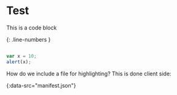 # Test

This is a code block


{: .line-numbers }
```javascript

var x = 10;
alert(x);

```

How do we include a file for highlighting? This is done client side:

{:data-src="manifest.json"}
```json
```